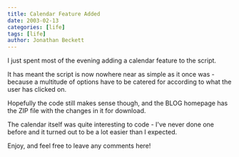 ```yaml
---
title: Calendar Feature Added
date: 2003-02-13
categories: [life]
tags: [life]
author: Jonathan Beckett
---
```


I just spent most of the evening adding a calendar feature to the script.

It has meant the script is now nowhere near as simple as it once was - because a multitude of options have to be catered for according to what the user has clicked on.

Hopefully the code still makes sense though, and the BLOG homepage has the ZIP file with the changes in it for download.

The calendar itself was quite interesting to code - I've never done one before and it turned out to be a lot easier than I expected.

Enjoy, and feel free to leave any comments here!
